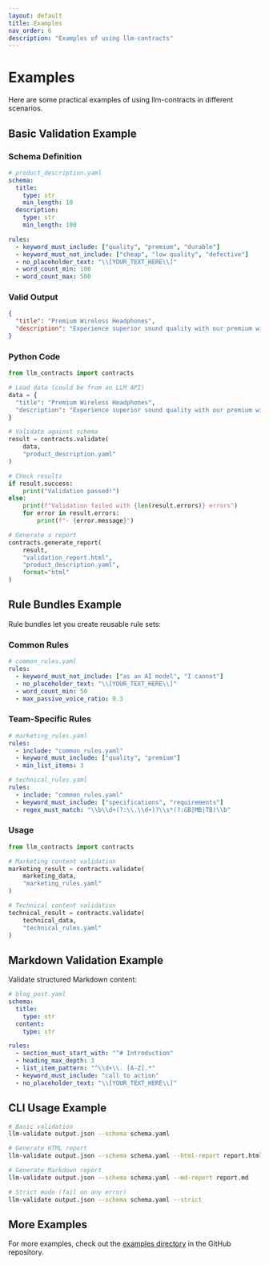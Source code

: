 ```yaml
---
layout: default
title: Examples
nav_order: 6
description: "Examples of using llm-contracts"
---
```


# Examples

Here are some practical examples of using llm-contracts in different scenarios.

## Basic Validation Example

### Schema Definition

```yaml
# product_description.yaml
schema:
  title:
    type: str
    min_length: 10
  description:
    type: str
    min_length: 100

rules:
  - keyword_must_include: ["quality", "premium", "durable"]
  - keyword_must_not_include: ["cheap", "low quality", "defective"]
  - no_placeholder_text: "\\[YOUR_TEXT_HERE\\]"
  - word_count_min: 100
  - word_count_max: 500
```

### Valid Output

```json
{
  "title": "Premium Wireless Headphones",
  "description": "Experience superior sound quality with our premium wireless headphones. Built with durable materials and advanced audio technology, these headphones deliver crystal-clear sound. Features include noise cancellation, 30-hour battery life, and premium comfort. Our 30-day warranty and hassle-free return policy ensure your satisfaction. Buy now with free shipping!"
}
```

### Python Code

```python
from llm_contracts import contracts

# Load data (could be from an LLM API)
data = {
  "title": "Premium Wireless Headphones",
  "description": "Experience superior sound quality with our premium wireless headphones..."
}

# Validate against schema
result = contracts.validate(
    data,
    "product_description.yaml"
)

# Check results
if result.success:
    print("Validation passed!")
else:
    print(f"Validation failed with {len(result.errors)} errors")
    for error in result.errors:
        print(f"- {error.message}")

# Generate a report
contracts.generate_report(
    result,
    "validation_report.html",
    "product_description.yaml",
    format="html"
)
```

## Rule Bundles Example

Rule bundles let you create reusable rule sets:

### Common Rules

```yaml
# common_rules.yaml
rules:
  - keyword_must_not_include: ["as an AI model", "I cannot"]
  - no_placeholder_text: "\\[YOUR_TEXT_HERE\\]"
  - word_count_min: 50
  - max_passive_voice_ratio: 0.3
```

### Team-Specific Rules

```yaml
# marketing_rules.yaml
rules:
  - include: "common_rules.yaml"
  - keyword_must_include: ["quality", "premium"]
  - min_list_items: 3

# technical_rules.yaml
rules:
  - include: "common_rules.yaml"
  - keyword_must_include: ["specifications", "requirements"]
  - regex_must_match: "\\b\\d+(?:\\.\\d+)?\\s*(?:GB|MB|TB)\\b"
```

### Usage

```python
from llm_contracts import contracts

# Marketing content validation
marketing_result = contracts.validate(
    marketing_data,
    "marketing_rules.yaml"
)

# Technical content validation
technical_result = contracts.validate(
    technical_data,
    "technical_rules.yaml"
)
```

## Markdown Validation Example

Validate structured Markdown content:

```yaml
# blog_post.yaml
schema:
  title:
    type: str
  content:
    type: str

rules:
  - section_must_start_with: "^# Introduction"
  - heading_max_depth: 3
  - list_item_pattern: "^\\d+\\. [A-Z].*"
  - keyword_must_include: "call to action"
  - no_placeholder_text: "\\[YOUR_TEXT_HERE\\]"
```

## CLI Usage Example

```bash
# Basic validation
llm-validate output.json --schema schema.yaml

# Generate HTML report
llm-validate output.json --schema schema.yaml --html-report report.html

# Generate Markdown report
llm-validate output.json --schema schema.yaml --md-report report.md

# Strict mode (fail on any error)
llm-validate output.json --schema schema.yaml --strict
```

## More Examples

For more examples, check out the [examples directory](https://github.com/Maxamed/llm-contract/tree/main/examples) in the GitHub repository. 